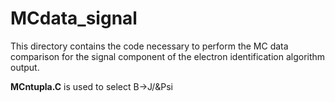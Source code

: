 # MCdata_signal

This directory contains the code necessary to perform the MC data comparison for the signal component of the electron identification algorithm output.

**MCntupla.C** is used to select B->J/&Psi
